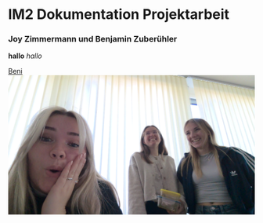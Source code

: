 # IM2 Dokumentation Projektarbeit
### Joy Zimmermann und Benjamin Zuberühler
**hallo** *hallo*

[Beni](https://mmp-im2.benizubi.ch)
![Bild](foto.jpg)